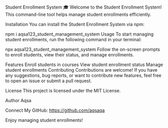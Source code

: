 Student Enrollment System 🎓
Welcome to the Student Enrollment System! This command-line tool helps manage student enrollments efficiently.

Installation
You can install the Student Enrollment System via npm:

npm i aqsa123_student_management_system
Usage
To start managing student enrollments, run the following command in your terminal:

npx aqsa123_student_management_system
Follow the on-screen prompts to enroll students, view their status, and manage enrollments.

Features
Enroll students in courses
View student enrollment status
Manage student enrollments
Contributing
Contributions are welcome! If you have any suggestions, bug reports, or want to contribute new features, feel free to open an issue or submit a pull request.

License
This project is licensed under the MIT License.

Author
Aqsa

Connect
My GitHub: https://github.com/aqsaqa

Enjoy managing student enrollments! 